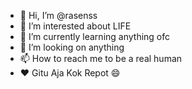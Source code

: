 - 👋 Hi, I’m @rasenss
- 👀 I’m interested about LIFE 
- 🌱 I’m currently learning anything ofc 
- 💞️ I’m looking on anything
- 📫 How to reach me to be a real human
- ❤️ Gitu Aja Kok Repot 😄

<!---
rasenss/rasenss is a ✨ special ✨ repository because its `README.md` (this file) appears on your GitHub profile.
You can click the Preview link to take a look at your changes.
--->
